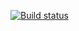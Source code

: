 [![Build status](https://ci.appveyor.com/api/projects/status/7xybd5h4jns6u85i?svg=true)](https://ci.appveyor.com/project/KoninaSAnna/hwat6)
